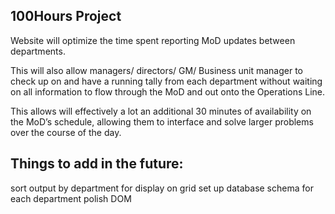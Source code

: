 <h2>100Hours Project</h2>

Website will optimize the time spent reporting MoD updates between departments.

This will also allow managers/ directors/ GM/ Business unit manager to check up on and have a running tally from each department without waiting on all information to flow through the MoD and out onto the Operations Line.

This allows will effectively a lot an additional 30 minutes of availability on the MoD’s schedule, allowing them to interface and solve larger problems over the course of the day.


<h2>Things to add in the future:</h2>

sort output by department for display on grid
set up database schema for each department
polish DOM

